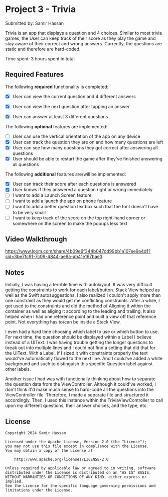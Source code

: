 # Project 3 - Trivia

Submitted by: Samir Hassan

Trivia is an app that displays a question and 4 choices. Similar to most trivia games, the User can keep track of their score as they play the game and stay aware of their correct and wrong answers. Currently, the questions are static and therefore are hard-coded. 

Time spent: 3 hours spent in total

## Required Features

The following **required** functionality is completed:

- [X] User can view the current question and 4 different answers
- [X] User can view the next question after tapping an answer
- [X] User can answer at least 3 different questions


The following **optional** features are implemented:

- [ ] User can use the vertical orientation of the app on any device
- [X] User can track the question they are on and how many questions are left
- [X] User can see how many questions they got correct after answering all questions
- [X] User should be able to restart the game after they've finished answering all questions

The following **additional** features are/will be implemented:

- [X] User can track their score after each questions is answered
- [X] User knows if they answered a question right or wrong immediately
- [ ] I want to add a Launch Screen feature
- [ ] I want to add a launch the app on phone feature
- [ ] I want to add a better question textbox such that the font doesn't have to be very small
- [ ] I want to keep track of the score on the top right-hand corner or somewhere on the screen to make the popups less text

## Video Walkthrough

https://www.loom.com/share/4b09e6f344b047dd99bb1a107ee9a4d1?sid=3be7fc91-7c09-4844-ae6a-ab41e167bae3

## Notes

Initially, I was having a terrible time with autolayout. It was very difficult getting the constraints to work for each label/button. Stack View helped as well as the Swift autosuggestions. I also realized I couldn't apply more than one constraint as they would get me conflicting constraints. After a while, I got used to the constraints and did the method of Aligning it within the container as well as aliging it according to the leading and trailing. It also helped when I had one reference point and built a view off that reference point. Not everything has to/can be inside a Stack View.

I even had a hard time choosing which label to use or which button to use. For next time, the question should be displayed within a Label I believe instead of a UIText. I was having trouble getting the longer questions to break out into multiple lines and I could not find a setting that did that for the UIText. With a Label, if I sized it with constraints properly the text would've automatically flowed to the next line. And I could've added a white background and such to distinguish this specific Question label against other labels.

Another issue I had was with functionally thinking about how to separate the question data from the ViewController. Although it could've worked, I don't think it'd make much sense to hard-code all the questions into the ViewController file. Therefore, I made a separate file and structured it accordingly. Then, I used this instance within the TriviaViewController to call upon my different questions, their answer choices, and the type, etc. 



## License

    Copyright 2024 Samir Hassan

    Licensed under the Apache License, Version 2.0 (the "License");
    you may not use this file except in compliance with the License.
    You may obtain a copy of the License at

        http://www.apache.org/licenses/LICENSE-2.0

    Unless required by applicable law or agreed to in writing, software
    distributed under the License is distributed on an "AS IS" BASIS,
    WITHOUT WARRANTIES OR CONDITIONS OF ANY KIND, either express or implied.
    See the License for the specific language governing permissions and
    limitations under the License.
